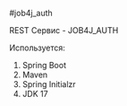 #job4j_auth

REST Сервис - JOB4J_AUTH

Используется:
1. Spring Boot
2. Maven
3. Spring Initialzr
4. JDK 17
